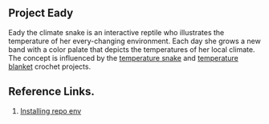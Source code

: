 ## Project Eady

Eady the climate snake is an interactive reptile who illustrates the temperature of her every-changing environment. Each day she grows a new band with a color palate that depicts the temperatures of her local climate. The concept is influenced by the [temperature snake](https://www.planetjune.com/blog/announcing-the-2023-temperature-snake-cal/) and [temperature blanket](https://hearthookhome.com/temperature-blanket-ideas-tutorial/) crochet projects.

## Reference Links.

1. [Installing repo env](docs/installation.md)
